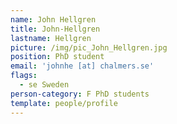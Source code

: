 ```yaml
---
name: John Hellgren
title: John-Hellgren
lastname: Hellgren
picture: /img/pic_John_Hellgren.jpg
position: PhD student
email: 'johnhe [at] chalmers.se'
flags:
  - se Sweden
person-category: F PhD students
template: people/profile
---
```


